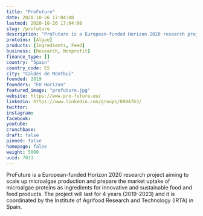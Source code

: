 ```yaml
---
title: "ProFuture"
date: 2020-10-26 17:04:08
lastmod: 2020-10-26 17:04:08
slug: /profuture
description: "ProFuture is a European-funded Horizon 2020 research project aiming to scale up microalgae production and prepare the market uptake of microalgae proteins as ingredients for innovative and sustainable food and feed products. The project will last for 4 years (2019-2023) and it is coordinated by the Institute of Agrifood Research and Technology (IRTA) in Spain."
proteins: [Algae]
products: [Ingredients, Feed]
business: [Research, Nonprofit]
finance_type: []
country: "Spain"
country_code: ES
city: "Caldes de Montbui"
founded: 2019
founders: "EU Horizon"
featured_image: "profuture.jpg"
website: https://www.pro-future.eu/
linkedin: https://www.linkedin.com/groups/8984763/
twitter: 
instagram: 
facebook: 
youtube: 
crunchbase: 
draft: false
pinned: false
homepage: false
weight: 5000
uuid: 7873
---
```

ProFuture is a European-funded Horizon 2020 research project aiming to scale up microalgae production and prepare the market uptake of microalgae proteins as ingredients for innovative and sustainable food and feed products. The project will last for 4 years (2019-2023) and it is coordinated by the Institute of Agrifood Research and Technology (IRTA) in Spain.
